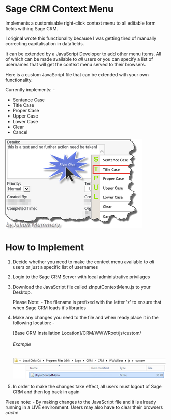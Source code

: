 # Sage CRM Context Menu
Implements a customisable right-click context menu to all editable form fields withing Sage CRM.

I original wrote this functionality because I was getting tired of manually correcting capitalisation in datafields.

It can be extended by a JavaScript Developer to add other menu items. All of which can be made available to *all* users or you can specify a list of usernames that will get the context menu served to their browsers. 

Here is a custom JavaScript file that can be extended with your own functionality.

Currently implements: -

<ul>
  <li>Sentance Case</li>
  <li>Title Case</li>
  <li>Proper Case</li>
  <li>Upper Case</li>
  <li>Lower Case</li>
  <li>Clear</li>
  <li>Cancel</li>
</ul>

<img src="https://github.com/julianmummery/sagecrm-context-menu/blob/master/SageCRM-Context-Menu-Example.png">

# How to Implement

1)  Decide whether you need to make the context menu available to *all* users or just a specific list of usernames

2)  Login to the Sage CRM Server with local administrative privilages

3)  Download the JavaScript file called zInputContextMenu.js to your Desktop.

    Please Note: - The filename is prefixed with the letter 'z' to ensure that when Sage CRM loads it's libraries

4)  Make any changes you need to the file and when ready place it in the following location: -

    [Base CRM Installation Location]/CRM/WWWRoot/js/custom/
  
    <h6>Example</h6>
    <img src="https://github.com/julianmummery/sagecrm-context-menu/blob/master/contextMenuSetup.png">
  
 5)  In order to make the changes take effect, all users must logout of Sage CRM and then log back in again
 
 Please note: - By making changes to the JavaScript file and it is already running in a LIVE environment. Users may also have to clear their browsers *cache*

